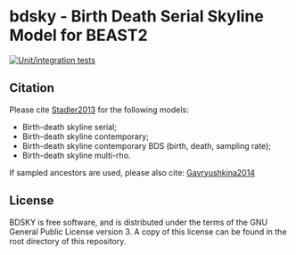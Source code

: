 # bdsky - Birth Death Serial Skyline Model for BEAST2

[![Unit/integration tests](https://github.com/BEAST2-Dev/bdsky/actions/workflows/main.yml/badge.svg)](https://github.com/BEAST2-Dev/bdsky/actions/workflows/main.yml)

## Citation

Please cite [Stadler2013](http://www.pnas.org/content/110/1/228.full) for the following models: 

- Birth-death skyline serial; 	
- Birth-death skyline contemporary;
- Birth-death skyline contemporary BDS (birth, death, sampling rate);
- Birth-death skyline multi-rho.

If sampled ancestors are used, please also cite: 
[Gavryushkina2014](https://doi.org/10.1371/journal.pcbi.1003919) 

## License

BDSKY is free software, and is distributed under the terms of the
GNU General Public License version 3. A copy of this license can
be found in the root directory of this repository.
